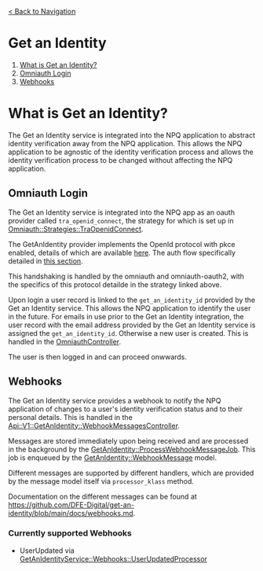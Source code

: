 [< Back to Navigation](../README.md)

# Get an Identity

1. [What is Get an Identity?](#what-is-get-an-identity)
1. [Omniauth Login](#omniauth-login)
1. [Webhooks](#webhooks)

# What is Get an Identity?

The Get an Identity service is integrated into the NPQ application to abstract identity verification away from the NPQ application. This allows the NPQ application to be agnostic of the identity verification process and allows the identity verification process to be changed without affecting the NPQ application.

## Omniauth Login

The Get an Identity service is integrated into the NPQ app as an oauth provider called `tra_openid_connect`, the strategy for which is set up in [Omniauth::Strategies::TraOpenidConnect](../lib/omniauth/strategies/tra_openid_connect.rb).

The GetAnIdentity provider implements the OpenId protocol with pkce enabled, details of which are available [here](https://openid.net/specs/openid-connect-core-1_0.html). The auth flow specifically detailed in [this section](https://openid.net/specs/openid-connect-core-1_0.html#CodeFlowAuth).

This handshaking is handled by the omniauth and omniauth-oauth2, with the specifics of this protocol detailde in the strategy linked above.

Upon login a user record is linked to the `get_an_identity_id` provided by the Get an Identity service. This allows the NPQ application to identify the user in the future. For emails in use prior to the Get an Identity integration, the user record with the email address provided by the Get an Identity service is assigned the `get_an_identity_id`. Otherwise a new user is created. This is handled in the [OmniauthController](../app/controllers/users/omniauth_controller.rb).

The user is then logged in and can proceed onwwards.

## Webhooks

The Get an Identity service provides a webhook to notify the NPQ application of changes to a user's identity verification status and to their personal details. This is handled in the [Api::V1::GetAnIdentity::WebhookMessagesController](../app/controllers/api/v1/get_an_identity/webhook_messages_controller.rb).

Messages are stored immediately upon being received and are processed in the background by the [GetAnIdentity::ProcessWebhookMessageJob](../app/jobs/get_an_identity/process_webhook_message_job.rb). This job is enqueued by the [GetAnIdentity::WebhookMessage](../app/models/get_an_identity/webhook_message.rb) model.

Different messages are supported by different handlers, which are provided by the message model itself via `processor_klass` method.

Documentation on the different messages can be found at https://github.com/DFE-Digital/get-an-identity/blob/main/docs/webhooks.md.

### Currently supported Webhooks

- UserUpdated via [GetAnIdentityService::Webhooks::UserUpdatedProcessor](../app/services/get_an_identity_service/webhooks/user_updated_processor.rb)
